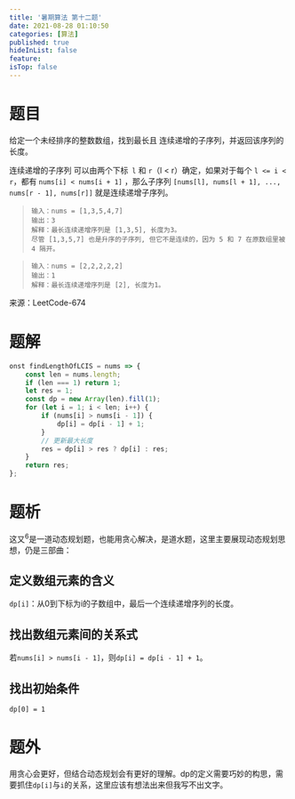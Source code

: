 ```yaml
---
title: '暑期算法 第十二题'
date: 2021-08-28 01:10:50
categories: [算法]
published: true
hideInList: false
feature: 
isTop: false
---
```

# 题目

给定一个未经排序的整数数组，找到最长且 连续递增的子序列，并返回该序列的长度。

连续递增的子序列 可以由两个下标` l` 和 `r`（l < r）确定，如果对于每个 `l <= i < r`，都有 `nums[i] < nums[i + 1]` ，那么子序列 `[nums[l], nums[l + 1], ..., nums[r - 1], nums[r]]` 就是连续递增子序列。

> ```
> 输入：nums = [1,3,5,4,7]
> 输出：3
> 解释：最长连续递增序列是 [1,3,5], 长度为3。
> 尽管 [1,3,5,7] 也是升序的子序列, 但它不是连续的，因为 5 和 7 在原数组里被 4 隔开。 
> ```

> ```
> 输入：nums = [2,2,2,2,2]
> 输出：1
> 解释：最长连续递增序列是 [2], 长度为1。
> ```

来源：LeetCode-674

# 题解

```javascript
onst findLengthOfLCIS = nums => {
    const len = nums.length;
    if (len === 1) return 1;
    let res = 1;
    const dp = new Array(len).fill(1);
    for (let i = 1; i < len; i++) {
        if (nums[i] > nums[i - 1]) {
            dp[i] = dp[i - 1] + 1;
        }
        // 更新最大长度
        res = dp[i] > res ? dp[i] : res;
    }
    return res;
};
```

# 题析

这又<sup>6</sup>是一道动态规划题，也能用贪心解决，是道水题，这里主要展现动态规划思想，仍是三部曲：

## 定义数组元素的含义

`dp[i]`：从0到下标为i的子数组中，最后一个连续递增序列的长度。

## 找出数组元素间的关系式

若`nums[i] > nums[i - 1]`，则`dp[i] = dp[i - 1] + 1`。



## 找出初始条件

`dp[0] = 1`

# 题外

用贪心会更好，但结合动态规划会有更好的理解。dp的定义需要巧妙的构思，需要抓住`dp[i]`与`i`的关系，这里应该有想法出来但我写不出文字。

